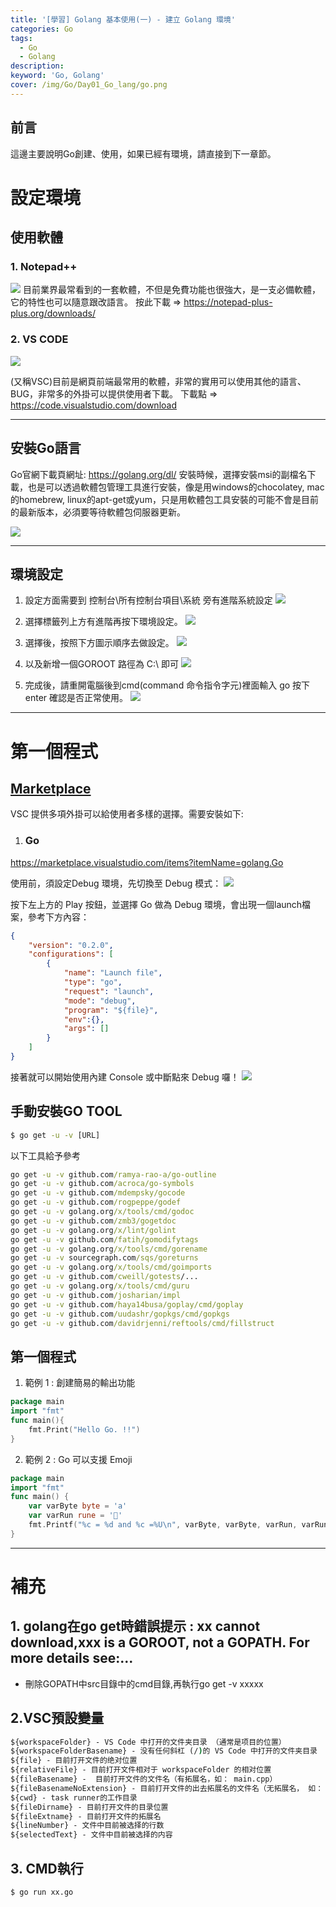 ```yaml
---
title: '[學習] Golang 基本使用(一) - 建立 Golang 環境'
categories: Go
tags: 
  - Go
  - Golang
description:
keyword: 'Go, Golang'
cover: /img/Go/Day01_Go_lang/go.png
---
```

## 前言
這邊主要說明Go創建、使用，如果已經有環境，請直接到下一章節。

# 設定環境
## 使用軟體
### 1. Notepad++ 
![](/img/Day01_Go_lang/note.png)
目前業界最常看到的一套軟體，不但是免費功能也很強大，是一支必備軟體，它的特性也可以隨意跟改語言。
按此下載 =>  https://notepad-plus-plus.org/downloads/

### 2. VS CODE
![](/img/Day01_Go_lang/vscode.png)

(又稱VSC)目前是網頁前端最常用的軟體，非常的實用可以使用其他的語言、BUG，非常多的外掛可以提供使用者下載。
下載點 => https://code.visualstudio.com/download

---

## 安裝Go語言
Go官網下載頁網址: https://golang.org/dl/
安裝時候，選擇安裝msi的副檔名下載，也是可以透過軟體包管理工具進行安裝，像是用windows的chocolatey, mac的homebrew, linux的apt-get或yum，只是用軟體包工具安裝的可能不會是目前的最新版本，必須要等待軟體包伺服器更新。

![](/img/Day01_Go_lang/01.png)

---

## 環境設定
1. 設定方面需要到 控制台\所有控制台項目\系統 旁有進階系統設定
![](/img/Day01_Go_lang/02.png)

2. 選擇標籤列上方有進階再按下環境設定。
![](/img/Day01_Go_lang/03.png)

3. 選擇後，按照下方圖示順序去做設定。
![](/img/Day01_Go_lang/04.png)

4. 以及新增一個GOROOT 路徑為 C:\ 即可
![](/img/Day01_Go_lang/05.png)

5. 完成後，請重開電腦後到cmd(command 命令指令字元)裡面輸入 go 按下enter 確認是否正常使用。
![](/img/Day01_Go_lang/06.png)

---
# 第一個程式
## [Marketplace](https://marketplace.visualstudio.com/vscode)
VSC 提供多項外掛可以給使用者多樣的選擇。需要安裝如下:
1. ### Go
https://marketplace.visualstudio.com/items?itemName=golang.Go

使用前，須設定Debug 環境，先切換至 Debug 模式：
![](/img/Day01_Go_lang/prg_01.png)

按下左上方的 Play 按鈕，並選擇 Go 做為 Debug 環境，會出現一個launch檔案，參考下方內容：


```json
{
    "version": "0.2.0",
    "configurations": [
        {
            "name": "Launch file",
            "type": "go",
            "request": "launch",
            "mode": "debug",
            "program": "${file}",
            "env":{},
            "args": []
        }
    ]
}
```
接著就可以開始使用內建 Console 或中斷點來 Debug 囉！
![](/img/Day01_Go_lang/prg_02.png)

## 手動安裝GO TOOL
```cmd
$ go get -u -v [URL]
```
以下工具給予參考

```cmd
go get -u -v github.com/ramya-rao-a/go-outline
go get -u -v github.com/acroca/go-symbols
go get -u -v github.com/mdempsky/gocode
go get -u -v github.com/rogpeppe/godef
go get -u -v golang.org/x/tools/cmd/godoc
go get -u -v github.com/zmb3/gogetdoc
go get -u -v golang.org/x/lint/golint
go get -u -v github.com/fatih/gomodifytags
go get -u -v golang.org/x/tools/cmd/gorename
go get -u -v sourcegraph.com/sqs/goreturns
go get -u -v golang.org/x/tools/cmd/goimports
go get -u -v github.com/cweill/gotests/...
go get -u -v golang.org/x/tools/cmd/guru
go get -u -v github.com/josharian/impl
go get -u -v github.com/haya14busa/goplay/cmd/goplay
go get -u -v github.com/uudashr/gopkgs/cmd/gopkgs
go get -u -v github.com/davidrjenni/reftools/cmd/fillstruct
```
## 第一個程式
1. 範例 1 : 創建簡易的輸出功能
```go
package main
import "fmt"
func main(){
	fmt.Print("Hello Go. !!")
}
```

2. 範例 2 : Go 可以支援 Emoji
```go
package main
import "fmt"
func main() {
	var varByte byte = 'a'
	var varRun rune = '🧨'
	fmt.Printf("%c = %d and %c =%U\n", varByte, varByte, varRun, varRun)
}
```
---
# 補充

## 1. golang在go get時錯誤提示 : xx cannot download,xxx is a GOROOT, not a GOPATH. For more details see:...
- 刪除GOPATH中src目錄中的cmd目錄,再執行go get -v xxxxx

## 2.VSC預設變量
```cmd
${workspaceFolder} - VS Code 中打开的文件夹目录 （通常是项目的位置）
${workspaceFolderBasename} - 没有任何斜杠 (/)的 VS Code 中打开的文件夹目录
${file} - 目前打开文件的绝对位置
${relativeFile} - 目前打开文件相对于 workspaceFolder 的相对位置
${fileBasename} -  目前打开文件的文件名（有拓展名，如： main.cpp）
${fileBasenameNoExtension} - 目前打开文件的出去拓展名的文件名（无拓展名， 如： main.cpp）
${cwd} - task runner的工作目录
${fileDirname} - 目前打开文件的目录位置
${fileExtname} - 目前打开文件的拓展名
${lineNumber} - 文件中目前被选择的行数
${selectedText} - 文件中目前被选择的内容
```

## 3. CMD執行
```cmd
$ go run xx.go
```